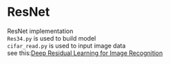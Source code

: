 # ResNet
ResNet implementation
</br>
`Res34.py` is used to build model
</br>
`cifar_read.py` is used to input image data
</br>
see this:<a href="https://arxiv.org/abs/1512.03385">Deep Residual Learning for Image Recognition</a>
